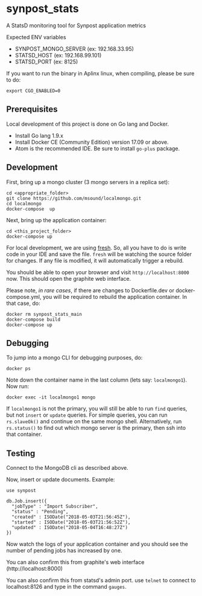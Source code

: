 # synpost_stats
A StatsD monitoring tool for Synpost application metrics

Expected ENV variables
* SYNPOST_MONGO_SERVER (ex: 192.168.33.95)
* STATSD_HOST (ex: 192.168.99.101)
* STATSD_PORT (ex: 8125)

If you want to run the binary in Aplinx linux, when compiling, please be sure to do:
```
export CGO_ENABLED=0
```

## Prerequisites

Local development of this project is done on Go lang and Docker.

* Install Go lang 1.9.x
* Install Docker CE (Community Edition) version 17.09 or above.
* Atom is the recommended IDE. Be sure to install `go-plus` package.

## Development

First, bring up a mongo cluster (3 mongo servers in a replica set):

```
cd <appropriate_folder>
git clone https://github.com/msound/localmongo.git
cd localmongo
docker-compose  up
```

Next, bring up the application container:

```
cd <this_project_folder>
docker-compose up
```

For local development, we are using [fresh](https://github.com/pilu/fresh). So, all you have to do is write code in your IDE and save the file. `fresh` will be watching the source folder for changes. If any file is modified, it will automatically trigger a rebuild.

You should be able to open your browser and visit `http://localhost:8000` now. This should open the graphite web interface.

Please note, _in rare cases_, if there are changes to Dockerfile.dev or docker-compose.yml, you will be required to rebuild the application container. In that case, do:

```
docker rm synpost_stats_main
docker-compose build
docker-compose up
```

## Debugging

To jump into a mongo CLI for debugging purposes, do:

```
docker ps
```

Note down the container name in the last column (lets say: `localmongo1`). Now run:

```
docker exec -it localmongo1 mongo
```

If `localmongo1` is not the primary, you will still be able to run `find` queries, but not `insert` or `update` queries. For simple queries, you can run `rs.slaveOk()` and continue on the same mongo shell. Alternatively, run `rs.status()` to find out which mongo server is the primary, then ssh into that container.

## Testing

Connect to the MongoDB cli as described above.

Now, insert or update documents. Example:

```
use synpost

db.Job.insert({
  "jobType" : "Import Subscriber",
  "status" : "Pending",
  "created" : ISODate("2018-05-03T21:56:45Z"),
  "started" : ISODate("2018-05-03T21:56:52Z"),
  "updated" : ISODate("2018-05-04T16:48:27Z")
})
```

Now watch the logs of your application container and you should see the number of pending jobs has increased by one.

You can also confirm this from graphite's web interface (http://localhost:8000)

You can also confirm this from statsd's admin port. use `telnet` to connect to localhost:8126 and type in the command `gauges`.
